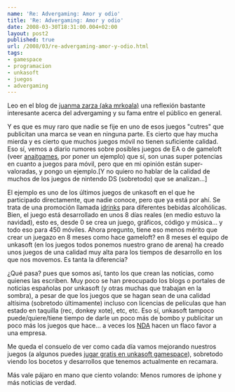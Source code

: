 ```yaml
---
name: 'Re: Advergaming: Amor y odio'
title: 'Re: Advergaming: Amor y odio'
date: 2008-03-30T18:31:00.004+02:00
layout: post2
published: true
url: /2008/03/re-advergaming-amor-y-odio.html
tags: 
- gamespace
- programacion
- unkasoft
- juegos
- advergaming
---
```


Leo en el blog de [juanma zarza (aka mrkoala)](http://koalaensalamanca.blogspot.com/2008/03/advergaming-amor-y-odio.html) una reflexión bastante interesante acerca del advergaming y su fama entre el público en general.  
  
Y es que es muy raro que nadie se fije en uno de esos juegos "cutres" que publicitan una marca se vean en ninguna parte. Es cierto que hay mucha mierda y es cierto que muchos juegos móvil no tienen suficiente calidad. Eso sí, vemos a diario rumores sobre posibles juegos de EA o de gameloft (veer [anaitgames](http://www.anaitgames.com/?s=gameloft&x=0&y=0), por poner un ejemplo) que sí, son unas super potencias en cuanto a juegos para móvil, pero que en mi opinión están super-valoradas, y pongo un ejemplo.\[Y no quiero no hablar de la calidad de muchos de los juegos de nintendo DS (sobretodo) que se analizan...\]  
  
El ejemplo es uno de los últimos juegos de unkasoft en el que he participado directamente, que nadie conoce, pero que ya está por ahí. Se trata de una promoción llamada [idrinks](http://www.idrinks.es/#) para diferentes bebidas alcohólicas. Bien, el juego está desarrollado en unos 8 días reales (en medio estuvo la navidad), esto es, desde 0 se crea un juego, gráficos, código y música... y todo eso para 450 móviles. Ahora pregunto, tiene eso menos mérito que crear un juegazo en 8 meses como hace gameloft? en 8 meses el equipo de unkasoft (en los juegos todos ponemos nuestro grano de arena) ha creado unos juegos de una calidad muy alta para los tiempos de desarrollo en los que nos movemos. Es tanta la diferencia?  
  
¿Qué pasa? pues que somos así, tanto los que crean las noticias, como quienes las escriben. Muy poco se han preocupado los blogs o portales de noticias españolas por unkasoft (y otras muchas que trabajan en la sombra), a pesar de que los juegos que se hagan sean de una calidad altísima (sobretodo últimamente) incluso con licencias de películas que han estado en taquilla (rec, donkey xote), etc, etc. Eso sí, unkasoft tampoco puede/quiere/tiene tiempo de darle un poco más de bombo y publicitar un poco más los juegos que hace... a veces los [NDA](http://es.wikipedia.org/wiki/NDA) hacen un flaco favor a una empresa.  
  
Me queda el consuelo de ver como cada día vamos mejorando nuestros juegos (a algunos puedes [jugar gratis en unkasoft gamespace](http://unkasoft.mobi/)), sobretodo viendo los bocetos y desarrollos que tenemos actualmente en recamara.  
  
Más vale pájaro en mano que ciento volando: Menos rumores de iphone y más noticias de verdad.